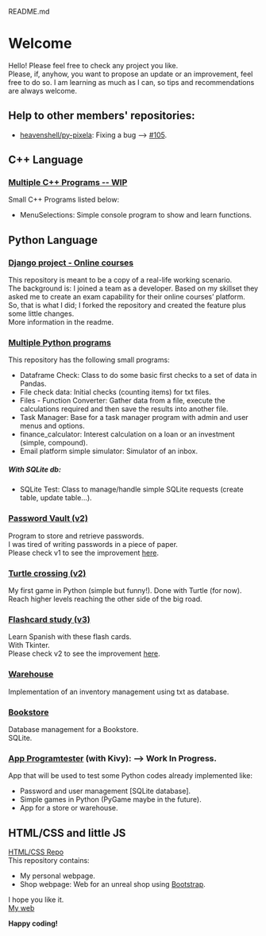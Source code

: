 README.md
# Welcome 
Hello! Please feel free to check any project you like.    
Please, if, anyhow, you want to propose an update or an improvement, feel free to do so. I am learning as much as I can, so tips and recommendations are always welcome.  
## Help to other members' repositories:
- [heavenshell/py-pixela](https://github.com/heavenshell/py-pixela): Fixing a bug --> [#105](https://github.com/heavenshell/py-pixela/pull/105).  

## C++ Language
### [Multiple C++ Programs -- WIP](https://github.com/JuanCarcedo/cplusplusprojects)  
Small C++ Programs listed below:  
- MenuSelections: Simple console program to show and learn functions.  

## Python Language
### [Django project - Online courses](https://github.com/JuanCarcedo/final-cloud-app-with-database)
This repository is meant to be a copy of a real-life working scenario.  
The background is: I joined a team as a developer. Based on my skillset they asked me to create an exam capability for their online courses’ platform.  
So, that is what I did; I forked the repository and created the feature plus some little changes.  
More information in the readme.

### [Multiple Python programs](https://github.com/JuanCarcedo/jca-python-projects)  
This repository has the following small programs:
- Dataframe Check: Class to do some basic first checks to a set of data in Pandas.
- File check data: Initial checks (counting items) for txt files.
- Files - Function Converter: Gather data from a file, execute the calculations required and then save the results into another file.
- Task Manager: Base for a task manager program with admin and user menus and options.
- finance_calculator: Interest calculation on a loan or an investment (simple, compound).
- Email platform simple simulator: Simulator of an inbox.

##### With SQLite db:
- SQLite Test: Class to manage/handle simple SQLite requests (create table, update table...).

### [Password Vault (v2)](https://github.com/JuanCarcedo/Password-Vault)  
Program to store and retrieve passwords.  
I was tired of writing passwords in a piece of paper.  
Please check v1 to see the improvement [here](https://github.com/JuanCarcedo/Password-Vault/tree/main/Archive_Legacy%20versions).

### [Turtle crossing (v2)](https://github.com/JuanCarcedo/Turtle-Crossing)  
My first game in Python (simple but funny!). Done with Turtle (for now).  
Reach higher levels reaching the other side of the big road.

### [Flashcard study (v3)](https://github.com/JuanCarcedo/Flash-Cards)  
Learn Spanish with these flash cards.  
With Tkinter.  
Please check v2 to see the improvement [here](https://github.com/JuanCarcedo/Flash-Cards/tree/main/Archive_Legacy_versions).

### [Warehouse](https://github.com/JuanCarcedo/Warehouse)
Implementation of an inventory management using txt as database.

### [Bookstore](https://github.com/JuanCarcedo/Bookstore)  
Database management for a Bookstore.  
SQLite.
 
### [App Programtester](https://github.com/JuanCarcedo/PythonTester_App) (with Kivy): --> Work In Progress.  
App that will be used to test some Python codes already implemented like:
- Password and user management [SQLite database].  
- Simple games in Python (PyGame maybe in the future).
- App for a store or warehouse.  

## HTML/CSS and little JS
[HTML/CSS Repo](https://github.com/JuanCarcedo/JuanCarcedo.github.io#juancarcedogithubio)  
This repository contains:  
- My personal webpage.
- Shop webpage: Web for an unreal shop using [Bootstrap](https://getbootstrap.com/).

I hope you like it.  
[My web](https://juancarcedo.github.io/)

**Happy coding!**
